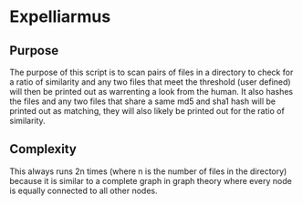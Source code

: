# Expelliarmus

## Purpose
The purpose of this script is to scan pairs of files in a directory to check for a ratio of similarity and any two files that meet the threshold (user defined) will then be printed out as warrenting a look from the human. It also hashes the files and any two files that share a same md5  and sha1 hash will be printed out as matching, they will also likely be printed out for the ratio of similarity.

## Complexity
This always runs 2n times (where n is the number of files in the directory) because it is similar to a complete graph in graph theory where every node is equally connected to all other nodes. 

